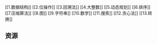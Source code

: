 [[1.数据结构]]
[[2.位操作]]
[[3.回溯法]]
[[4.大整数]]
[[5.动态规划]]
[[6.排序]]
[[7.压缩算法]]
[[8.图]]
[[9.字符串]]
[[10.数学]]
[[11.搜索]]
[[12.贪心法]]
[[13.转换]]

## 资源


